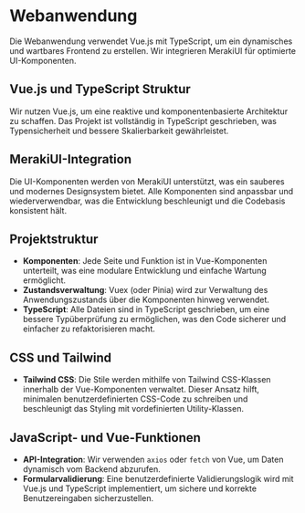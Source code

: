 # Webanwendung

Die Webanwendung verwendet Vue.js mit TypeScript, um ein dynamisches und wartbares Frontend zu erstellen. Wir integrieren MerakiUI für optimierte UI-Komponenten.

## Vue.js und TypeScript Struktur
Wir nutzen Vue.js, um eine reaktive und komponentenbasierte Architektur zu schaffen. Das Projekt ist vollständig in TypeScript geschrieben, was Typensicherheit und bessere Skalierbarkeit gewährleistet.

## MerakiUI-Integration
Die UI-Komponenten werden von MerakiUI unterstützt, was ein sauberes und modernes Designsystem bietet. Alle Komponenten sind anpassbar und wiederverwendbar, was die Entwicklung beschleunigt und die Codebasis konsistent hält.

## Projektstruktur
- **Komponenten**: Jede Seite und Funktion ist in Vue-Komponenten unterteilt, was eine modulare Entwicklung und einfache Wartung ermöglicht.
- **Zustandsverwaltung**: Vuex (oder Pinia) wird zur Verwaltung des Anwendungszustands über die Komponenten hinweg verwendet.
- **TypeScript**: Alle Dateien sind in TypeScript geschrieben, um eine bessere Typüberprüfung zu ermöglichen, was den Code sicherer und einfacher zu refaktorisieren macht.

## CSS und Tailwind
- **Tailwind CSS**: Die Stile werden mithilfe von Tailwind CSS-Klassen innerhalb der Vue-Komponenten verwaltet. Dieser Ansatz hilft, minimalen benutzerdefinierten CSS-Code zu schreiben und beschleunigt das Styling mit vordefinierten Utility-Klassen.

## JavaScript- und Vue-Funktionen
- **API-Integration**: Wir verwenden `axios` oder `fetch` von Vue, um Daten dynamisch vom Backend abzurufen.
- **Formularvalidierung**: Eine benutzerdefinierte Validierungslogik wird mit Vue.js und TypeScript implementiert, um sichere und korrekte Benutzereingaben sicherzustellen.